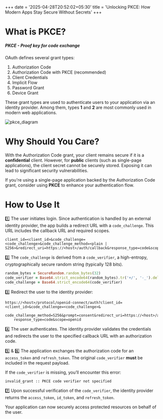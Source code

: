 +++
date = '2025-04-28T20:52:02+05:30'
title = 'Unlocking PKCE: How Modern Apps Stay Secure Without Secrets'
+++

# What is PKCE?

##### PKCE - Proof key for code exchange

OAuth defines several grant types:

1. Authorization Code
2. Authorization Code with PKCE (recommended)
3. Client Credentials
4. Implicit Flow
5. Password Grant
6. Device Grant

These grant types are used to authenticate users to your application via an identity provider. Among them, types **1** and **2** are most commonly used in modern web applications.

![pkce_diagram](/pkce_diagram.svg)

# Why Should You Care?

With the Authorization Code grant, your client remains secure if it is a **confidential** client. However, for **public** clients (such as single-page applications), the client secret cannot be securely stored. Exposing it can lead to significant security vulnerabilities.

If you're using a single-page application backed by the Authorization Code grant, consider using **PKCE** to enhance your authentication flow.

# How to Use It

1️⃣ The user initiates login. Since authentication is handled by an external identity provider, the app builds a redirect URL with a `code_challenge`. This URL includes the callback URL and required scopes.

```http
client_id=<client_id>&code_challenge=<code_challenge>&code_challenge_method=<plain | S256>&redirect_uri=https://<host>/auth/callback&response_type=code&scope=openid
```

2️⃣ The `code_challenge` is derived from a `code_verifier`, a high-entropy, cryptographically secure random string (typically 128 bits).

```ruby
random_bytes = SecureRandom.random_bytes(32)
code_verifier = Base64.strict_encode64(random_bytes).tr('+/', '-_').delete('=')
code_challenge = Base64.strict_encode64(code_verifier)
```

3️⃣ Redirect the user to the identity provider:

```http
https://<host>/protocol/openid-connect/auth?client_id=<client_id>&code_challenge=<code_challenge>&
    code_challenge_method=S256&prompt=consent&redirect_uri=https://<host>/admin/auth/callback&
    response_type=code&scope=openid
```

4️⃣ The user authenticates. The identity provider validates the credentials and redirects the user to the specified callback URL with an authorization code.

5️⃣ & 6️⃣ The application exchanges the authorization code for an `access_token` and `refresh_token`. The original `code_verifier` **must** be included in the request payload.

If the `code_verifier` is missing, you’ll encounter this error:

```shell
invalid_grant :: PKCE code verifier not specified
```

7️⃣ Upon successful verification of the `code_verifier`, the identity provider returns the `access_token`, `id_token`, and `refresh_token`.

Your application can now securely access protected resources on behalf of the user.